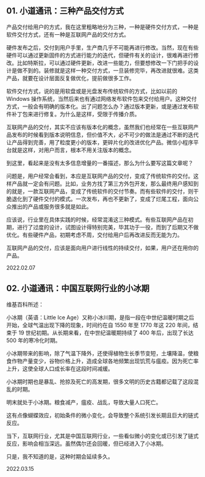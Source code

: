 ## 01. 小道通讯：三种产品交付方式

产品交付给用户的方式，我在这里粗略地分为三种，一种是硬件交付方式，一种是软件交付方式，还有一种是互联网产品的交付方式。

硬件发布之后，交付到用户手里，生产商几乎不可能再进行修改。当然，现在有些硬件可以通过更新固件的方式进行能力的迭代，但硬件有关的设计，很难再进行修改。比如特斯拉，可以通过硬件更新，改进一些能力，但要想修改一下门把手的设计是做不到的。装修就是这样一种交付方式，一旦装修完毕，再改进就很难。这类产品，就要在设计层面反复做优化，提前做很多工作。

软件交付方式，说的是用软盘或是光盘发布传统软件的方式，比如以前的 Windows 操作系统，当然后来也有通过网络发布软件包来交付给用户。这种交付方式，一般会有明确的版本化。出了问题怎么办？通过版本更新，或是通过发布软件补丁包来进行修复。为什么是这样，受限于传播介质。

互联网产品的交付，其实不应该有版本化的概念，虽然我们也经常在一些互联网产品发布的时候看到版本说明信息，但价值不大，必不可少的做法是通过不断的迭代让产品得到完善，用了粒度更小的版本，更碎片化的改进优化产品。微信小程序平台就是这样，对用户而言，根本不用关注版本的概念。

到这里，看起来是没有太多信息增量的一番描述，那么为什么要写这篇文章呢？

问题是，用户经常会看到，本应是互联网产品的交付，变成了传统软件的交付。这样产品就一定会有问题。比如，业务方找了第三方外包开发，那么最终用户感知到的就是，一款互联网产品，变成了传统软件的交付节奏。而有些软件的交付，则干脆退化到了硬件交付的模式。一次发布，再也不更新了，变成了烂尾工程，面向公众推出的产品或服务很多就是如此。

应该说，行业里在具体实践的时候，经常混淆这三种模式。有些互联网产品在初期，进行了过度的设计，试图设计得特别完美，毕其功于一役，而到了后期又不做优化。有些硬件产品，初期考虑不周，交付给用户后再改进反而无能为力。

互联网产品的交付，应该是面向用户进行线性的持续交付，如果，用户还在用你的产品。

2022.02.07

## 02. 小道通讯：中国互联网行业的小冰期

维基百科所述：

小冰期（英语：Little Ice Age）又称小冰川期，是指一段在中世纪温暖时期之后开始，全球气温出现下降的现象，时间约在自 1550 年至 1770 年这 220 年间，结束于 19 世纪初期。从长期来看，在中世纪温暖期持续了 400 年后，出现了长达 500 年的寒冷化时期。

小冰期带来的影响，除了气温下降外，还使得植物生长季节变短，土壤降温，使粮食作物产量变少，谷物价格上升，造成全球各地频繁出现饥荒与瘟疫。因为死亡率上升，这使全球人口成长率在这段时间减缓。

小冰期时期也是暴乱、抢掠及死亡的高发期，很多文明的历史古籍都记载了这段混乱的时期。

明末就处于小冰期。粮食减产，瘟疫、战乱，导致大量人口死亡。

这有点像蝴蝶效应，初始条件的微小变化，会导致整个系统引发长期且巨大的链式反应。

当下，互联网行业，尤其是中国互联网行业，一些看似微小的变化或已引发了链式反应，影响会相当深远。虽然偶尔还会回暖，但已经进入了小冰期。

只是，我不知道的是，这种时期会延续多久。

2022.03.15